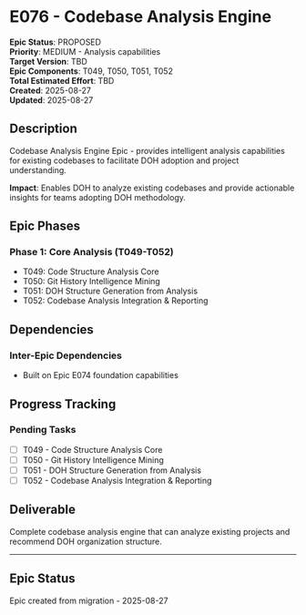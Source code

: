 # E076 - Codebase Analysis Engine

**Epic Status**: PROPOSED  
**Priority**: MEDIUM - Analysis capabilities  
**Target Version**: TBD  
**Epic Components**: T049, T050, T051, T052  
**Total Estimated Effort**: TBD  
**Created**: 2025-08-27  
**Updated**: 2025-08-27

## Description

Codebase Analysis Engine Epic - provides intelligent analysis capabilities for existing codebases to facilitate DOH
adoption and project understanding.

**Impact**: Enables DOH to analyze existing codebases and provide actionable insights for teams adopting DOH methodology.

## Epic Phases

### Phase 1: Core Analysis (T049-T052)

- T049: Code Structure Analysis Core
- T050: Git History Intelligence Mining  
- T051: DOH Structure Generation from Analysis
- T052: Codebase Analysis Integration & Reporting

## Dependencies

### Inter-Epic Dependencies

- Built on Epic E074 foundation capabilities

## Progress Tracking

### Pending Tasks

- [ ] T049 - Code Structure Analysis Core
- [ ] T050 - Git History Intelligence Mining
- [ ] T051 - DOH Structure Generation from Analysis
- [ ] T052 - Codebase Analysis Integration & Reporting

## Deliverable

Complete codebase analysis engine that can analyze existing projects and recommend DOH organization structure.

---

## Epic Status

Epic created from migration - 2025-08-27
